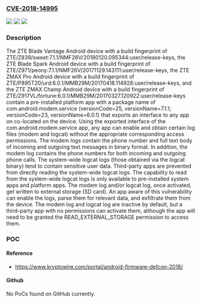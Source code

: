 ### [CVE-2018-14995](https://cve.mitre.org/cgi-bin/cvename.cgi?name=CVE-2018-14995)
![](https://img.shields.io/static/v1?label=Product&message=n%2Fa&color=blue)
![](https://img.shields.io/static/v1?label=Version&message=n%2Fa&color=blue)
![](https://img.shields.io/static/v1?label=Vulnerability&message=n%2Fa&color=brighgreen)

### Description

The ZTE Blade Vantage Android device with a build fingerprint of ZTE/Z839/sweet:7.1.1/NMF26V/20180120.095344:user/release-keys, the ZTE Blade Spark Android device with a build fingerprint of ZTE/Z971/peony:7.1.1/NMF26V/20171129.143111:user/release-keys, the ZTE ZMAX Pro Android device with a build fingerprint of ZTE/P895T20/urd:6.0.1/MMB29M/20170418.114928:user/release-keys, and the ZTE ZMAX Champ Android device with a build fingerprint of ZTE/Z917VL/fortune:6.0.1/MMB29M/20170327.120922:user/release-keys contain a pre-installed platform app with a package name of com.android.modem.service (versionCode=25, versionName=7.1.1; versionCode=23, versionName=6.0.1) that exports an interface to any app on co-located on the device. Using the exported interface of the com.android.modem.service app, any app can enable and obtain certain log files (modem and logcat) without the appropriate corresponding access permissions. The modem logs contain the phone number and full text body of incoming and outgoing text messages in binary format. In addition, the modem log contains the phone numbers for both incoming and outgoing phone calls. The system-wide logcat logs (those obtained via the logcat binary) tend to contain sensitive user data. Third-party apps are prevented from directly reading the system-wide logcat logs. The capability to read from the system-wide logcat logs is only available to pre-installed system apps and platform apps. The modem log and/or logcat log, once activated, get written to external storage (SD card). An app aware of this vulnerability can enable the logs, parse them for relevant data, and exfiltrate them from the device. The modem log and logcat log are inactive by default, but a third-party app with no permissions can activate them, although the app will need to be granted the READ_EXTERNAL_STORAGE permission to access them.

### POC

#### Reference
- https://www.kryptowire.com/portal/android-firmware-defcon-2018/

#### Github
No PoCs found on GitHub currently.

